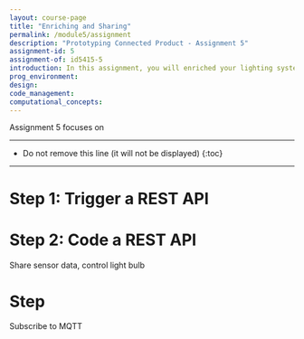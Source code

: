 ```yaml
---
layout: course-page
title: "Enriching and Sharing"
permalink: /module5/assignment
description: "Prototyping Connected Product - Assignment 5"
assignment-id: 5
assignment-of: id5415-5
introduction: In this assignment, you will enriched your lighting system with external web services and open it up for external access.
prog_environment: 
design: 
code_management: 
computational_concepts: 
---
```



Assignment 5 focuses on 


---

* Do not remove this line (it will not be displayed)
{:toc}

---


# Step 1: Trigger a REST API


# Step 2: Code a REST API
Share sensor data, control light bulb

# Step
Subscribe to MQTT